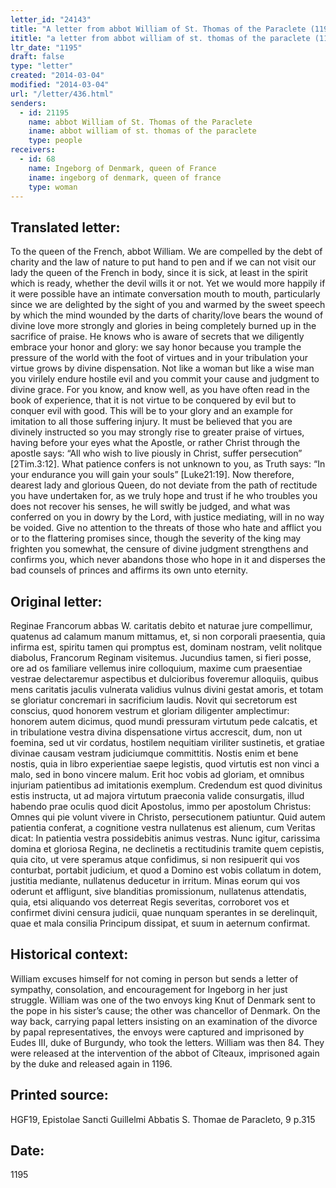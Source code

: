 ```yaml
---
letter_id: "24143"
title: "A letter from abbot William of St. Thomas of the Paraclete (1195)"
ititle: "a letter from abbot william of st. thomas of the paraclete (1195)"
ltr_date: "1195"
draft: false
type: "letter"
created: "2014-03-04"
modified: "2014-03-04"
url: "/letter/436.html"
senders:
  - id: 21195
    name: abbot William of St. Thomas of the Paraclete
    iname: abbot william of st. thomas of the paraclete
    type: people
receivers:
  - id: 68
    name: Ingeborg of Denmark, queen of France
    iname: ingeborg of denmark, queen of france
    type: woman
---
```

<h2> Translated letter:</h2>To the queen of the French, abbot William.
We are compelled by the debt of charity and the law of nature to put hand to pen and if we can not visit our lady the queen of the French in body, since it is sick, at least in the spirit which is ready, whether the devil wills it or not.  Yet we would more happily if it were possible have an intimate conversation mouth to mouth, particularly since we are delighted by the sight of you and warmed by the sweet speech by which the mind wounded by the darts of charity/love bears the wound of divine love more strongly and glories in being completely burned up in the sacrifice of praise.  He knows who is aware of secrets that we diligently embrace your honor and glory:  we say honor because you trample the pressure of the world with the foot of virtues and in your tribulation your virtue grows by divine dispensation.  Not like a woman but like a wise man you virilely endure hostile evil and you commit your cause and judgment to divine grace.  For you know, and know well, as you have often read in the book of experience, that it is not virtue to be conquered by evil but to conquer evil with good.  This will be to your glory and an example for imitation to all those suffering injury.  It must be believed that you are divinely instructed so you may strongly rise to greater praise of virtues, having before your eyes what the Apostle, or rather Christ through the apostle says:  “All who wish to live piously in Christ, suffer persecution” [2Tim.3:12].  What patience confers is not unknown to you, as Truth says:  “In your endurance you will gain your souls” [Luke21:19].  Now therefore, dearest lady and glorious Queen, do not deviate from the path of rectitude you have undertaken for, as we truly hope and trust if he who troubles you does not recover his senses, he will switly be judged, and what was conferred on you in dowry by the Lord, with justice mediating, will in no way be voided.  Give no attention to the threats of those who hate and afflict you or to the flattering promises since, though the severity of the king may frighten you somewhat, the censure of divine judgment strengthens and confirms you, which never abandons those who hope in it and disperses the bad counsels of princes and affirms its own unto eternity.
<h2 class="mt-4"> Original letter:</h2>Reginae Francorum abbas W. caritatis debito et naturae jure compellimur, quatenus ad calamum manum mittamus, et, si non corporali praesentia, quia infirma est, spiritu tamen qui promptus est, dominam nostram, velit nolitque diabolus, Francorum Reginam visitemus. Jucundius tamen, si fieri posse, ore ad os familiare vellemus inire colloquium, maxime cum praesentiae vestrae delectaremur aspectibus et dulcioribus foveremur alloquiis, quibus mens caritatis jaculis vulnerata validius vulnus divini gestat amoris, et totam se gloriatur concremari in sacrificium laudis. Novit qui secretorum est conscius, quod honorem vestrum et gloriam diligenter amplectimur: honorem autem dicimus, quod mundi pressuram virtutum pede calcatis, et in tribulatione vestra divina dispensatione virtus accrescit, dum, non ut foemina, sed ut vir cordatus, hostilem nequitiam viriliter sustinetis, et gratiae divinae causam vestram judiciumque committitis. Nostis enim et bene nostis, quia in libro experientiae saepe legistis, quod virtutis est non vinci a malo, sed in bono vincere malum. Erit hoc vobis ad gloriam, et omnibus injuriam patientibus ad imitationis exemplum. Credendum est quod divinitus estis instructa, ut ad majora virtutum praeconia valide consurgatis, illud habendo prae oculis quod dicit Apostolus, immo per apostolum Christus: Omnes qui pie volunt vivere in Christo, persecutionem patiuntur. Quid autem patientia conferat, a cognitione vestra nullatenus est alienum, cum Veritas dicat: In patientia vestra possidebitis animus vestras. Nunc igitur, carissima domina et gloriosa Regina, ne declinetis a rectitudinis tramite quem cepistis, quia cito, ut vere speramus atque confidimus, si non resipuerit qui vos conturbat, portabit judicium, et quod a Domino est vobis collatum in dotem, justitia mediante, nullatenus deducetur in irritum. Minas eorum qui vos oderunt et affligunt, sive blanditias promissionum, nullatenus attendatis, quia, etsi aliquando vos deterreat Regis severitas, corroboret vos et confirmet divini censura judicii, quae nunquam sperantes in se derelinquit, quae et mala consilia Principum dissipat, et suum in aeternum confirmat.
<h2 class="mt-4"> Historical context:</h2>William excuses himself for not coming in person but sends a letter of sympathy, consolation, and encouragement for Ingeborg in her just struggle.  William was one of the two envoys king Knut of Denmark sent to the pope in his sister’s cause; the other was chancellor of Denmark.  On the way back, carrying papal letters insisting on an examination of the divorce by papal representatives, the envoys were captured and imprisoned by Eudes III, duke of Burgundy, who took the letters.  William was then 84.  They were released at the intervention of the abbot of Cîteaux, imprisoned again by the duke and released again in 1196.
<h2 class="mt-4"> Printed source:</h2>HGF19, Epistolae Sancti Guillelmi Abbatis S. Thomae de Paracleto, 9 p.315
<h2 class="mt-4"> Date:</h2>1195